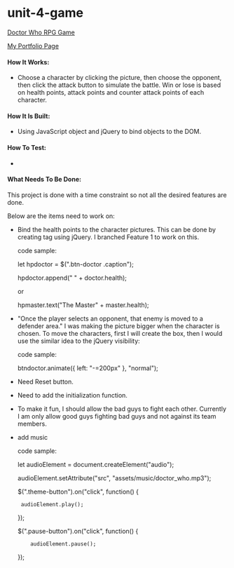 # unit-4-game

[Doctor Who RPG Game](
https://raywon123.github.io/unit-4-game/ )

[My Portfolio Page](
https://raywon123.github.io/portfolio.html )

#### How It Works:
* Choose a character by clicking the picture, then choose the opponent, then click the attack button to simulate the battle. Win or lose is based on health points, attack points and counter attack points of each character.

#### How It Is Built:
* Using JavaScript object and jQuery to bind objects to the DOM.

#### How To Test:
*

#### What Needs To Be Done:
This project is done with a time constraint so not all the desired features are done.

Below are the items need to work on:

* Bind the health points to the character pictures. This can be done by creating tag using jQuery. I branched Feature 1 to work on this.

  code sample:
  
    let hpdoctor = $(".btn-doctor .caption");
    
    hpdoctor.append(" " + doctor.health);
    
    or 
    
    hpmaster.text("The Master" + master.health);

* "Once the player selects an opponent, that enemy is moved to a defender area." I was making the picture bigger when the character is chosen. To move the characters, first I will create the box, then I would use the similar idea to the jQuery visibility: 

   code sample:
   
    btndoctor.animate({ left: "-=200px" }, "normal");

* Need Reset button.

* Need to add the initialization function.

* To make it fun, I should allow the bad guys to fight each other. Currently I am only allow good guys fighting bad guys and not against its team members.

* add music
   
   code sample:
   
   let  audioElement = document.createElement("audio");
   
   audioElement.setAttribute("src", "assets/music/doctor_who.mp3");

   
   $(".theme-button").on("click", function() {
   
       audioElement.play();
       
    });
    
    $(".pause-button").on("click", function() {
    
          audioElement.pause();
          
    });
